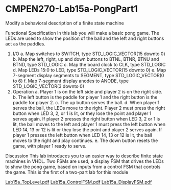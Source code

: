 # CMPEN270-Lab15a-PongPart1
Modify a behavioral description of a finite state machine

Functional Specification
In this lab you will make a basic pong game. The LEDs are used to show the position of the ball and the 
left and right buttons act as the paddles.
1. I/O
a. Map switches to SWITCH, type STD_LOGIC_VECTOR(15 downto 0)
b. Map the left, right, up and down buttons to BTNL, BTNR, BTNU and BTND, type STD_LOGIC
c. Map the board clock to CLK, type STD_LOGIC
d. Map LEDs 15:0 to LED, type STD_LOGIC_VECTOR(15 downto 0)
e. Map 7-segment display segments to SEGMENT, type STD_LOGIC_VECTOR(0 to 6)
f. Map 7-segment display anodes to ANODE, type STD_LOGIC_VECTOR(3 downto 0)
2. Operation
a. Player 1 is on the left side and player 2 is on the right side.
b. The left button is the paddle for player 1 and the right button is the paddle for player 2.
c. The up button serves the ball.
d. When player 1 serves the ball, the LEDs move to the right. Player 2 must press the right button 
when LED 3, 2, or 1 is lit, or they lose the point and player 1 serves again. If player 2 presses the 
right button when LED 3, 2 or 1 is lit, the ball moves to the left and player 1 must press the left 
button when LED 14, 13 or 12 is lit or they lose the point and player 2 serves again. If player 1 
presses the left button when LED 14, 13 or 12 is lit, the ball moves to the right and play 
continues.
e. The down button resets the game, with player 1 ready to serve.

Discussion
This lab introduces you to an easier way to describe finite state machines in VHDL. Two FSMs are used, 
a display FSM that drives the LEDs to show the pong game, based on inputs from a control FSM that 
controls the game. This is the first of a two-part lab for this module

[Lab15a_TopLevel.pdf](https://github.com/cjdrangel209/CMPEN270-Lab15a-PongPart1/files/11512640/Lab15a_TopLevel.pdf)
[Lab15a_ControlFSM.pdf](https://github.com/cjdrangel209/CMPEN270-Lab15a-PongPart1/files/11512641/Lab15a_ControlFSM.pdf)
[Lab15a_DisplayFSM.pdf](https://github.com/cjdrangel209/CMPEN270-Lab15a-PongPart1/files/11512642/Lab15a_DisplayFSM.pdf)
